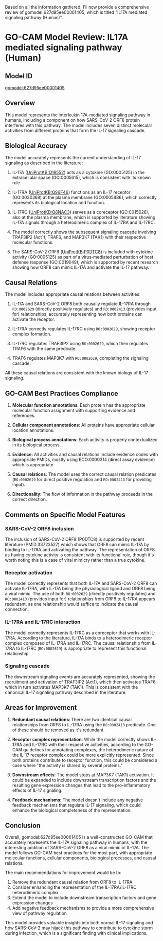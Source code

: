Based on all the information gathered, I'll now provide a comprehensive review of gomodel:627d95ee00001405, which is titled "IL17A mediated signaling pathway (Human)".

# GO-CAM Model Review: IL17A mediated signaling pathway (Human)

## Model ID
[gomodel:627d95ee00001405](https://bioregistry.io/go.model:627d95ee00001405)

## Overview
This model represents the interleukin 17A-mediated signaling pathway in humans, including a component on how SARS-CoV-2 ORF8 protein interferes with this pathway. The model includes seven distinct molecular activities from different proteins that form the IL-17 signaling cascade.

## Biological Accuracy

The model accurately represents the current understanding of IL-17 signaling as described in the literature:

1. IL-17A ([UniProtKB:Q16552](https://bioregistry.io/uniprot:Q16552)) acts as a cytokine (GO:0005125) in the extracellular space (GO:0005615), which is consistent with its known role.

2. IL-17RA ([UniProtKB:Q96F46](https://bioregistry.io/uniprot:Q96F46)) functions as an IL-17 receptor (GO:0030368) at the plasma membrane (GO:0005886), which correctly represents its biological location and function.

3. IL-17RC ([UniProtKB:Q8NAC3](https://bioregistry.io/uniprot:Q8NAC3)) serves as a coreceptor (GO:0015026), also at the plasma membrane, which is supported by literature showing IL-17A signals through a heterodimeric complex of IL-17RA and IL-17RC.

4. The model correctly shows the subsequent signaling cascade involving TRAF3IP2 (Act1), TRAF6, and MAP3K7 (TAK1) with their respective molecular functions.

5. The SARS-CoV-2 ORF8 ([UniProtKB:P0DTC8](https://bioregistry.io/uniprot:P0DTC8)) is included with cytokine activity (GO:0005125) as part of a virus-mediated perturbation of host defense response (GO:0019049), which is supported by recent research showing how ORF8 can mimic IL-17A and activate the IL-17 pathway.

## Causal Relations

The model includes appropriate causal relations between activities:

1. IL-17A and SARS-CoV-2 ORF8 both causally regulate IL-17RA through `RO:0002629` (directly positively regulates) and `RO:0002413` (provides input for) relationships, accurately representing how both proteins can activate the receptor.

2. IL-17RA correctly regulates IL-17RC using `RO:0002629`, showing receptor complex formation.

3. IL-17RC regulates TRAF3IP2 using `RO:0002629`, which then regulates TRAF6 with the same predicate.

4. TRAF6 regulates MAP3K7 with `RO:0002629`, completing the signaling cascade.

All these causal relations are consistent with the known biology of IL-17 signaling.

## GO-CAM Best Practices Compliance

1. **Molecular function annotations**: Each protein has the appropriate molecular function assignment with supporting evidence and references.

2. **Cellular component annotations**: All proteins have appropriate cellular location annotations.

3. **Biological process annotations**: Each activity is properly contextualized in its biological process.

4. **Evidence**: All activities and causal relations include evidence codes with appropriate PMIDs, mostly using ECO:0000314 (direct assay evidence) which is appropriate.

5. **Causal relations**: The model uses the correct causal relation predicates (`RO:0002629` for direct positive regulation and `RO:0002413` for providing input).

6. **Directionality**: The flow of information in the pathway proceeds in the correct direction.

## Comments on Specific Model Features

### SARS-CoV-2 ORF8 inclusion

The inclusion of SARS-CoV-2 ORF8 (P0DTC8) is supported by recent literature (PMID:33723527) which shows that ORF8 can mimic IL-17A by binding to IL-17RA and activating the pathway. The representation of ORF8 as having cytokine activity is consistent with its functional role, though it's worth noting this is a case of viral mimicry rather than a true cytokine.

### Receptor activation

The model correctly represents that both IL-17A and SARS-CoV-2 ORF8 can activate IL-17RA, with IL-17A being the physiological ligand and ORF8 being a viral mimic. The use of both `RO:0002629` (directly positively regulates) and `RO:0002413` (provides input for) relationships from ORF8 to IL-17RA appears redundant, as one relationship would suffice to indicate the causal connection.

### IL-17RA and IL-17RC interaction

The model correctly represents IL-17RC as a coreceptor that works with IL-17RA. According to the literature, IL-17A binds to a heterodimeric receptor complex composed of IL-17RA and IL-17RC. The causal relationship from IL-17RA to IL-17RC (`RO:0002629`) is appropriate to represent this functional relationship.

### Signaling cascade

The downstream signaling events are accurately represented, showing the recruitment and activation of TRAF3IP2 (Act1), which then activates TRAF6, which in turn activates MAP3K7 (TAK1). This is consistent with the canonical IL-17 signaling pathway described in the literature.

## Areas for Improvement

1. **Redundant causal relations**: There are two identical causal relationships from ORF8 to IL-17RA using the `RO:0002413` predicate. One of these should be removed as it's redundant.

2. **Receptor complex representation**: While the model correctly shows IL-17RA and IL-17RC with their respective activities, according to the GO-CAM guidelines for annotating complexes, the heterodimeric nature of the IL-17 receptor complex could be more explicitly represented. Since both proteins contribute to receptor function, this could be considered a case where "the activity is shared by several proteins."

3. **Downstream effects**: The model stops at MAP3K7 (TAK1) activation. It could be expanded to include downstream transcription factors and the resulting gene expression changes that lead to the pro-inflammatory effects of IL-17 signaling.

4. **Feedback mechanisms**: The model doesn't include any negative feedback mechanisms that regulate IL-17 signaling, which could enhance the biological completeness of the representation.

## Conclusion

Overall, gomodel:627d95ee00001405 is a well-constructed GO-CAM that accurately represents the IL-17A signaling pathway in humans, with the interesting addition of SARS-CoV-2 ORF8 as a viral mimic of IL-17A. The model follows GO-CAM best practices for the most part, with appropriate molecular functions, cellular components, biological processes, and causal relations.

The main recommendations for improvement would be to:
1. Remove the redundant causal relation from ORF8 to IL-17RA
2. Consider enhancing the representation of the IL-17RA/IL-17RC heterodimeric complex
3. Extend the model to include downstream transcription factors and gene expression changes
4. Add negative feedback mechanisms to provide a more comprehensive view of pathway regulation

This model provides valuable insights into both normal IL-17 signaling and how SARS-CoV-2 may hijack this pathway to contribute to cytokine storm during infection, which is a significant finding with clinical implications.